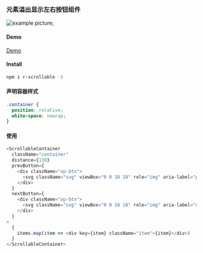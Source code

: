 ### 元素溢出显示左右按钮组件

![example picture](https://raw.githubusercontent.com/KELEN/r-scrollable/master/public/favicon.ico);

#### Demo

[Demo](https://KELEN.github.io/r-scrollable/)

#### Install

```bash 
npm i r-scrollable -S
```

#### 声明容器样式

```css
.container {
  position: relative;
  white-space: nowrap;
}
```

#### 使用

```javascript
<ScrollableContainer
  className="container"
  distance={130}
  prevButton={
    <div className="op-btn">
      <svg className="svg" viewBox="0 0 18 18" role="img" aria-label="previous" focusable="false"><path d="m13.7 16.29a1 1 0 1 1 -1.42 1.41l-8-8a1 1 0 0 1 0-1.41l8-8a1 1 0 1 1 1.42 1.41l-7.29 7.29z" fillRule="evenodd"></path></svg>
    </div>
  }
  nextButton={
    <div className="op-btn">
      <svg className="svg" viewBox="0 0 18 18" role="img" aria-label="next" focusable="false"><path d="m4.29 1.71a1 1 0 1 1 1.42-1.41l8 8a1 1 0 0 1 0 1.41l-8 8a1 1 0 1 1 -1.42-1.41l7.29-7.29z" fillRule="evenodd"></path></svg>
    </div>
  }
>
  {
    items.map(item => <div key={item} className="item">{item}</div>)
  }
</ScrollableContainer>
```